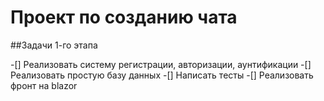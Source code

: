 # Проект по созданию чата
##Задачи 1-го этапа

-[] Реализовать систему регистрации, авторизации, аунтификации
-[] Реализовать простую базу данных
-[] Написать тесты
-[] Реализовать фронт на blazor
